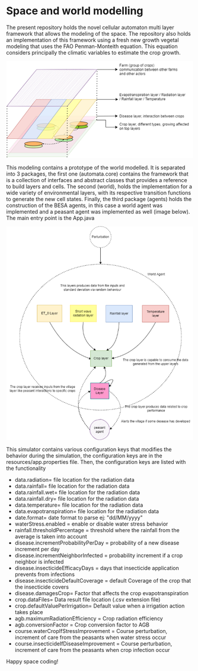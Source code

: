 # Space and world modelling
The present repository holds the novel cellular automaton multi layer framework that allows the modeling of the space.
The repository also holds an implementation of this framework using a fresh new growth vegetal modeling that uses the FAO Penman-Monteith equation.
This equation considers principally the climatic variables to estimate the crop growth.

![layer interactions](readme_images/tesis-diagram-PCAM-summary-layers.png)

This modeling contains a prototype of the world modelled. It is separated into 3 packages, the first one (automata.core) contains the framework that is a collection
of interfaces and abstract classes that provides a reference to build layers and cells. The second (world), holds the implementation for a wide variety of environmental layers, with
its respective transition functions to generate the new cell states. Finally, the third package (agents) holds the construction of the BESA agents, in this case
a world agent was implemented and a peasant agent was implemented as well (image below). The main entry point is the App.java

![agent interactions](readme_images/tesis-diagram-PCAM-agent-interactions.png)

This simulator contains various configuration keys that modifies the behavior during the simulation, the configuration keys are in the
resources/app.properties file. Then, the configuration keys are listed with the functionality

- data.radiation= file location for the radiation data
- data.rainfall= file location for the radiation data
- data.rainfall.wet= file location for the radiation data
- data.rainfall.dry= file location for the radiation data
- data.temperature= file location for the radiation data
- data.evapotranspiration= file location for the radiation data
- date.format= date format to parse ej: "dd/MM/yyyy"
- waterStress.enabled = enable or disable water stress behavior
- rainfall.thresholdPercentage = threshold where the rainfall from the average is taken into account 
- disease.incrementProbabilityPerDay = probability of a new disease increment per day
- disease.incrementNeighborInfected = probability increment if a crop neighbor is infected
- disease.insecticideEfficacyDays = days that insecticide application prevents from infections
- disease.insecticideDefaultCoverage = default Coverage of the crop that the insecticide covers
- disease.damagesCrop= Factor that affects the crop evapotranspiration
- crop.dataFiles= Data result file location (.csv extension file)
- crop.defaultValuePerIrrigation= Default value when a irrigation action takes place
- agb.maximumRadiationEfficiency = Crop radiation efficiency
- agb.conversionFactor = Crop conversion factor to AGB
- course.waterCropIfStressImprovement = Course perturbation, increment of care from the peasants when water stress occur
- course.insecticideIfDiseaseImprovement = Course perturbation, increment of care from the peasants when crop infection occur

Happy space coding!